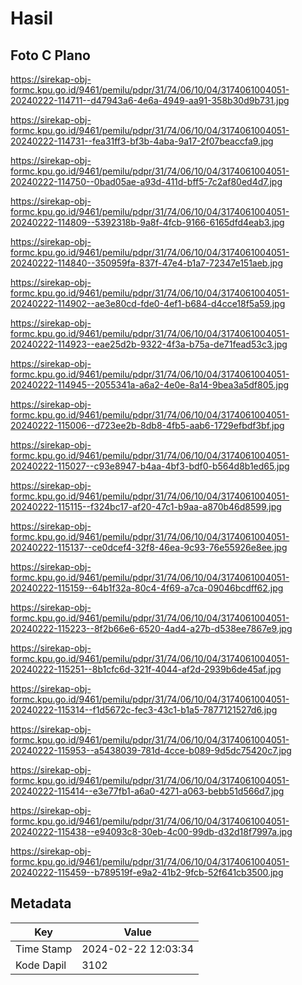 # Hasil

## Foto C Plano

https://sirekap-obj-formc.kpu.go.id/9461/pemilu/pdpr/31/74/06/10/04/3174061004051-20240222-114711--d47943a6-4e6a-4949-aa91-358b30d9b731.jpg

https://sirekap-obj-formc.kpu.go.id/9461/pemilu/pdpr/31/74/06/10/04/3174061004051-20240222-114731--fea31ff3-bf3b-4aba-9a17-2f07beaccfa9.jpg

https://sirekap-obj-formc.kpu.go.id/9461/pemilu/pdpr/31/74/06/10/04/3174061004051-20240222-114750--0bad05ae-a93d-411d-bff5-7c2af80ed4d7.jpg

https://sirekap-obj-formc.kpu.go.id/9461/pemilu/pdpr/31/74/06/10/04/3174061004051-20240222-114809--5392318b-9a8f-4fcb-9166-6165dfd4eab3.jpg

https://sirekap-obj-formc.kpu.go.id/9461/pemilu/pdpr/31/74/06/10/04/3174061004051-20240222-114840--350959fa-837f-47e4-b1a7-72347e151aeb.jpg

https://sirekap-obj-formc.kpu.go.id/9461/pemilu/pdpr/31/74/06/10/04/3174061004051-20240222-114902--ae3e80cd-fde0-4ef1-b684-d4cce18f5a59.jpg

https://sirekap-obj-formc.kpu.go.id/9461/pemilu/pdpr/31/74/06/10/04/3174061004051-20240222-114923--eae25d2b-9322-4f3a-b75a-de71fead53c3.jpg

https://sirekap-obj-formc.kpu.go.id/9461/pemilu/pdpr/31/74/06/10/04/3174061004051-20240222-114945--2055341a-a6a2-4e0e-8a14-9bea3a5df805.jpg

https://sirekap-obj-formc.kpu.go.id/9461/pemilu/pdpr/31/74/06/10/04/3174061004051-20240222-115006--d723ee2b-8db8-4fb5-aab6-1729efbdf3bf.jpg

https://sirekap-obj-formc.kpu.go.id/9461/pemilu/pdpr/31/74/06/10/04/3174061004051-20240222-115027--c93e8947-b4aa-4bf3-bdf0-b564d8b1ed65.jpg

https://sirekap-obj-formc.kpu.go.id/9461/pemilu/pdpr/31/74/06/10/04/3174061004051-20240222-115115--f324bc17-af20-47c1-b9aa-a870b46d8599.jpg

https://sirekap-obj-formc.kpu.go.id/9461/pemilu/pdpr/31/74/06/10/04/3174061004051-20240222-115137--ce0dcef4-32f8-46ea-9c93-76e55926e8ee.jpg

https://sirekap-obj-formc.kpu.go.id/9461/pemilu/pdpr/31/74/06/10/04/3174061004051-20240222-115159--64b1f32a-80c4-4f69-a7ca-09046bcdff62.jpg

https://sirekap-obj-formc.kpu.go.id/9461/pemilu/pdpr/31/74/06/10/04/3174061004051-20240222-115223--8f2b66e6-6520-4ad4-a27b-d538ee7867e9.jpg

https://sirekap-obj-formc.kpu.go.id/9461/pemilu/pdpr/31/74/06/10/04/3174061004051-20240222-115251--8b1cfc6d-321f-4044-af2d-2939b6de45af.jpg

https://sirekap-obj-formc.kpu.go.id/9461/pemilu/pdpr/31/74/06/10/04/3174061004051-20240222-115314--f1d5672c-fec3-43c1-b1a5-7877121527d6.jpg

https://sirekap-obj-formc.kpu.go.id/9461/pemilu/pdpr/31/74/06/10/04/3174061004051-20240222-115953--a5438039-781d-4cce-b089-9d5dc75420c7.jpg

https://sirekap-obj-formc.kpu.go.id/9461/pemilu/pdpr/31/74/06/10/04/3174061004051-20240222-115414--e3e77fb1-a6a0-4271-a063-bebb51d566d7.jpg

https://sirekap-obj-formc.kpu.go.id/9461/pemilu/pdpr/31/74/06/10/04/3174061004051-20240222-115438--e94093c8-30eb-4c00-99db-d32d18f7997a.jpg

https://sirekap-obj-formc.kpu.go.id/9461/pemilu/pdpr/31/74/06/10/04/3174061004051-20240222-115459--b789519f-e9a2-41b2-9fcb-52f641cb3500.jpg


## Metadata

| Key        | Value               |
| ---------- | ------------------- |
| Time Stamp | 2024-02-22 12:03:34 |
| Kode Dapil | 3102                |



